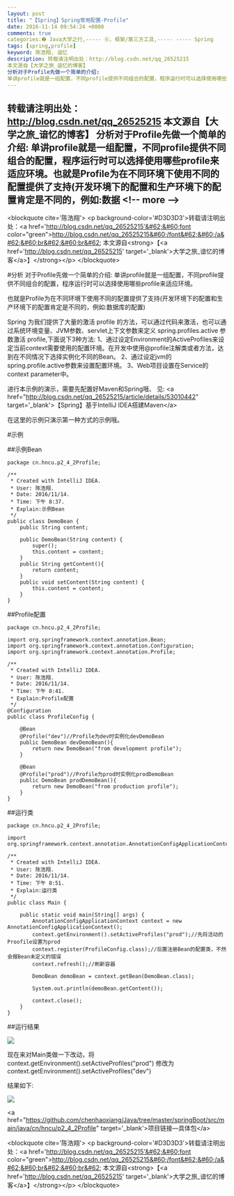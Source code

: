 ```yaml
---
layout: post
title: "【Spring】Spring常用配置-Profile"
date: 2016-11-14 09:54:24 +0800
comments: true
categories:❷ Java大学之行,----- ⑥、框架/第三方工具,----- ----- Spring
tags: [spring,profile]
keyword: 陈浩翔, 谙忆
description: 转载请注明出处：http://blog.csdn.net/qq_26525215
本文源自【大学之旅_谙忆的博客】
分析对于Profile先做一个简单的介绍: 
单讲profile就是一组配置，不同profile提供不同组合的配置，程序运行时可以选择使用哪些profile来适应环境。也就是Profile为在不同环境下使用不同的配置提供了支持(开发环境下的配置和生产环境下的配置肯定是不同的，例如:数据 
---
```



转载请注明出处：http://blog.csdn.net/qq_26525215
本文源自【大学之旅_谙忆的博客】
分析对于Profile先做一个简单的介绍: 
单讲profile就是一组配置，不同profile提供不同组合的配置，程序运行时可以选择使用哪些profile来适应环境。也就是Profile为在不同环境下使用不同的配置提供了支持(开发环境下的配置和生产环境下的配置肯定是不同的，例如:数据
&#60;!-- more --&#62;
----------

&#60;blockquote cite='陈浩翔'&#62;
&#60;p background-color='#D3D3D3'&#62;转载请注明出处：&#60;a href='http://blog.csdn.net/qq_26525215'&#62;&#60;font color="green"&#62;http://blog.csdn.net/qq_26525215&#60;/font&#62;&#60;/a&#62;&#60;br&#62;&#60;br&#62;
本文源自&#60;strong&#62;【&#60;a href='http://blog.csdn.net/qq_26525215' target='_blank'&#62;大学之旅_谙忆的博客&#60;/a&#62;】&#60;/strong&#62;&#60;/p&#62;
&#60;/blockquote&#62;

#分析
对于Profile先做一个简单的介绍:
单讲profile就是一组配置，不同profile提供不同组合的配置，程序运行时可以选择使用哪些profile来适应环境。

也就是Profile为在不同环境下使用不同的配置提供了支持(开发环境下的配置和生产环境下的配置肯定是不同的，例如:数据库的配置)


Spring 为我们提供了大量的激活 profile 的方法，可以通过代码来激活，也可以通过系统环境变量、JVM参数、servlet上下文参数来定义 spring.profiles.active 参数激活 profile,下面说下3种方法:
1、通过设定Environment的ActiveProfiles来设定当前context需要使用的配置环境。在开发中使用@profile注解类或者方法，达到在不同情况下选择实例化不同的Bean。
2、通过设定jvm的spring.profile.active参数来设置配置环境。
3、Web项目设置在Service的context parameter中。


进行本示例的演示，需要先配置好Maven和Spring哦、
见:
&#60;a href="http://blog.csdn.net/qq_26525215/article/details/53010442" target='_blank'&#62;【Spring】基于IntelliJ IDEA搭建Maven&#60;/a&#62;

在这里的示例只演示第一种方式的示例哦。

#示例

##示例Bean

```
package cn.hncu.p2_4_2Profile;

/**
 * Created with IntelliJ IDEA.
 * User: 陈浩翔.
 * Date: 2016/11/14.
 * Time: 下午 8:37.
 * Explain:示例Bean
 */
public class DemoBean {
    public String content;

    public DemoBean(String content) {
        super();
        this.content = content;
    }
    public String getContent(){
        return content;
    }
    public void setContent(String content) {
        this.content = content;
    }
}

```

##Profile配置

```
package cn.hncu.p2_4_2Profile;

import org.springframework.context.annotation.Bean;
import org.springframework.context.annotation.Configuration;
import org.springframework.context.annotation.Profile;

/**
 * Created with IntelliJ IDEA.
 * User: 陈浩翔.
 * Date: 2016/11/14.
 * Time: 下午 8:41.
 * Explain:Profile配置
 */
@Configuration
public class ProfileConfig {

    @Bean
    @Profile("dev")//Profile为dev时实例化devDemoBean
    public DemoBean devDemoBean(){
        return new DemoBean("from development profile");
    }

    @Bean
    @Profile("prod")//Profile为prod时实例化prodDemoBean
    public DemoBean prodDemoBean(){
        return new DemoBean("from production profile");
    }
}

```

##运行类

```
package cn.hncu.p2_4_2Profile;

import org.springframework.context.annotation.AnnotationConfigApplicationContext;

/**
 * Created with IntelliJ IDEA.
 * User: 陈浩翔.
 * Date: 2016/11/14.
 * Time: 下午 8:51.
 * Explain:运行类
 */
public class Main {

    public static void main(String[] args) {
        AnnotationConfigApplicationContext context = new AnnotationConfigApplicationContext();
        context.getEnvironment().setActiveProfiles("prod");//先将活动的Proofile设置为prod
        context.register(ProfileConfig.class);//后置注册Bean的配置类，不然会报Bean未定义的错误
        context.refresh();//刷新容器

        DemoBean demoBean = context.getBean(DemoBean.class);

        System.out.println(demoBean.getContent());

        context.close();
    }
}

```
##运行结果

![](http://img.blog.csdn.net/20161114214508240)

现在来对Main类做一下改动，将
context.getEnvironment().setActiveProfiles("prod")
修改为
context.getEnvironment().setActiveProfiles("dev")


结果如下:

![](http://img.blog.csdn.net/20161114214722365)

&#60;a href="https://github.com/chenhaoxiang/Java/tree/master/springBoot/src/main/java/cn/hncu/p2_4_2Profile" target='_blank'&#62;项目链接—具体包&#60;/a&#62;



&#60;blockquote cite='陈浩翔'&#62;
&#60;p background-color='#D3D3D3'&#62;转载请注明出处：&#60;a href='http://blog.csdn.net/qq_26525215'&#62;&#60;font color="green"&#62;http://blog.csdn.net/qq_26525215&#60;/font&#62;&#60;/a&#62;&#60;br&#62;&#60;br&#62;
本文源自&#60;strong&#62;【&#60;a href='http://blog.csdn.net/qq_26525215' target='_blank'&#62;大学之旅_谙忆的博客&#60;/a&#62;】&#60;/strong&#62;&#60;/p&#62;
&#60;/blockquote&#62;
